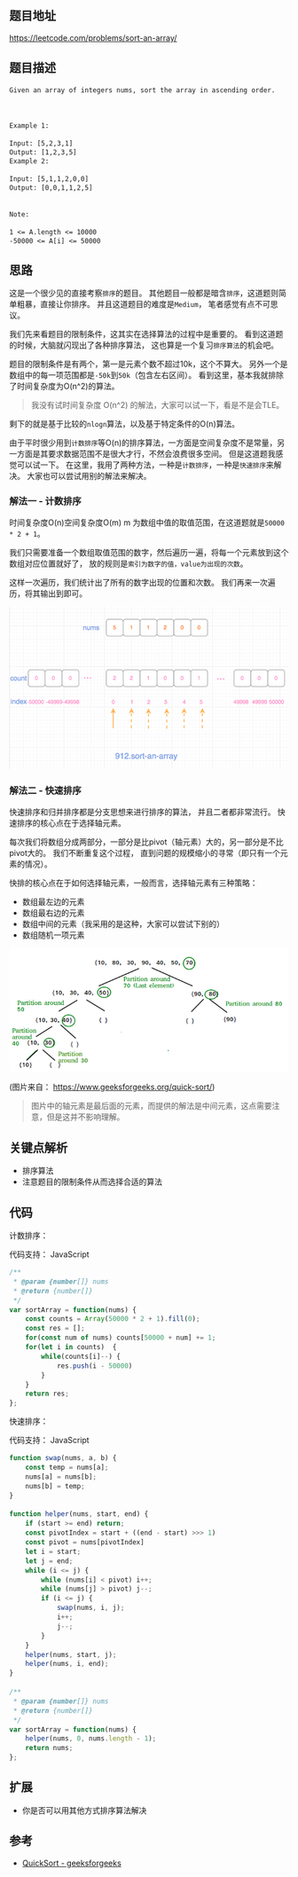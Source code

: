 
## 题目地址
https://leetcode.com/problems/sort-an-array/

## 题目描述
```
Given an array of integers nums, sort the array in ascending order.



Example 1:

Input: [5,2,3,1]
Output: [1,2,3,5]
Example 2:

Input: [5,1,1,2,0,0]
Output: [0,0,1,1,2,5]


Note:

1 <= A.length <= 10000
-50000 <= A[i] <= 50000
```

## 思路

这是一个很少见的直接考察`排序`的题目。 其他题目一般都是暗含`排序`，这道题则简单粗暴，直接让你排序。
并且这道题目的难度是`Medium`， 笔者感觉有点不可思议。

我们先来看题目的限制条件，这其实在选择算法的过程中是重要的。 看到这道题的时候，大脑就闪现出了各种排序算法，
这也算是一个复习`排序算法`的机会吧。

题目的限制条件是有两个，第一是元素个数不超过10k，这个不算大。 另外一个是数组中的每一项范围都是`-50k`到`50k`（包含左右区间）。
看到这里，基本我就排除了时间复杂度为O(n^2)的算法。

> 我没有试时间复杂度 O(n^2) 的解法，大家可以试一下，看是不是会TLE。

剩下的就是基于比较的`nlogn`算法，以及基于特定条件的O(n)算法。

由于平时很少用到`计数排序`等O(n)的排序算法，一方面是空间复杂度不是常量，另一方面是其要求数据范围不是很大才行，不然会浪费很多空间。
但是这道题我感觉可以试一下。  在这里，我用了两种方法，一种是`计数排序`，一种是`快速排序`来解决。 大家也可以尝试用别的解法来解决。

### 解法一 - 计数排序

时间复杂度O(n)空间复杂度O(m) m 为数组中值的取值范围，在这道题就是`50000 * 2 + 1`。

我们只需要准备一个数组取值范围的数字，然后遍历一遍，将每一个元素放到这个数组对应位置就好了，
放的规则是`索引为数字的值，value为出现的次数`。

这样一次遍历，我们统计出了所有的数字出现的位置和次数。 我们再来一次遍历，将其输出到即可。

![sort-an-array-1](../assets/problems/912.sort-an-array-1.png)


### 解法二 - 快速排序

快速排序和归并排序都是分支思想来进行排序的算法， 并且二者都非常流行。 快速排序的核心点在于选择轴元素。

每次我们将数组分成两部分，一部分是比pivot（轴元素）大的，另一部分是不比pivot大的。 我们不断重复这个过程，
直到问题的规模缩小的寻常（即只有一个元素的情况）。

快排的核心点在于如何选择轴元素，一般而言，选择轴元素有三种策略：

- 数组最左边的元素
- 数组最右边的元素
- 数组中间的元素（我采用的是这种，大家可以尝试下别的）
- 数组随机一项元素


![sort-an-array-2](../assets/problems/912.sort-an-array-2.png)

(图片来自： https://www.geeksforgeeks.org/quick-sort/)

> 图片中的轴元素是最后面的元素，而提供的解法是中间元素，这点需要注意，但是这并不影响理解。


## 关键点解析

- 排序算法
- 注意题目的限制条件从而选择合适的算法


## 代码

计数排序：

代码支持： JavaScript
```js
/**
 * @param {number[]} nums
 * @return {number[]}
 */
var sortArray = function(nums) {
    const counts = Array(50000 * 2 + 1).fill(0);
    const res = [];
    for(const num of nums) counts[50000 + num] += 1;
    for(let i in counts)  {
        while(counts[i]--) {
            res.push(i - 50000)
        }
    }
    return res;
};
```


快速排序：

代码支持： JavaScript
```js
function swap(nums, a, b) {
    const temp = nums[a];
    nums[a] = nums[b];
    nums[b] = temp;
}

function helper(nums, start, end) {
    if (start >= end) return;
    const pivotIndex = start + ((end - start) >>> 1)
    const pivot = nums[pivotIndex]
    let i = start;
    let j = end;
    while (i <= j) {
        while (nums[i] < pivot) i++;
        while (nums[j] > pivot) j--;
        if (i <= j) {
            swap(nums, i, j);
            i++;
            j--;
        }
    }
    helper(nums, start, j);
    helper(nums, i, end);
}

/**
 * @param {number[]} nums
 * @return {number[]}
 */
var sortArray = function(nums) {
    helper(nums, 0, nums.length - 1);
    return nums;
};
```

## 扩展

- 你是否可以用其他方式排序算法解决

## 参考

- [QuickSort - geeksforgeeks](https://www.geeksforgeeks.org/quick-sort/)
